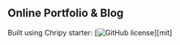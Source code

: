 ## Online Portfolio & Blog


Built using Chripy starter: 
[![GitHub license](https://img.shields.io/github/license/cotes2020/chirpy-starter.svg?color=blue)][mit]
